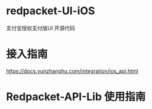 # redpacket-UI-iOS
支付宝授权支付版UI 开源代码


# 接入指南
https://docs.yunzhanghu.com/integration/ios_api.html

# Redpacket-API-Lib 使用指南



